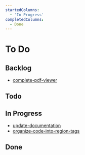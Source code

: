 ```yaml
---
startedColumns:
  - 'In Progress'
completedColumns:
  - Done
---
```


# To Do

## Backlog

- [complete-pdf-viewer](tasks/complete-pdf-viewer.md)

## Todo

## In Progress

- [update-documentation](tasks/update-documentation.md)
- [organize-code-into-region-tags](tasks/organize-code-into-region-tags.md)

## Done
